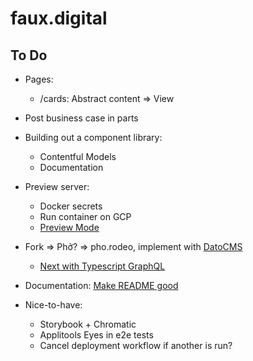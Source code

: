 # faux.digital

## To Do

- Pages:
  - /cards: Abstract content => View
- Post business case in parts
- Building out a component library:
  - Contentful Models
  - Documentation
- Preview server:
  - Docker secrets
  - Run container on GCP
  - [Preview Mode](https://nextjs.org/docs/advanced-features/preview-mode)
- Fork => Phở? => pho.rodeo, implement with [DatoCMS](https://github.com/vercel/next.js/tree/canary/examples/cms-datocms)
  - [Next with Typescript GraphQL](https://github.com/vercel/next.js/tree/canary/examples/with-typescript-graphql)
- Documentation: [Make README good](https://www.makeareadme.com/)

- Nice-to-have:
  - Storybook + Chromatic
  - Applitools Eyes in e2e tests
  - Cancel deployment workflow if another is run?